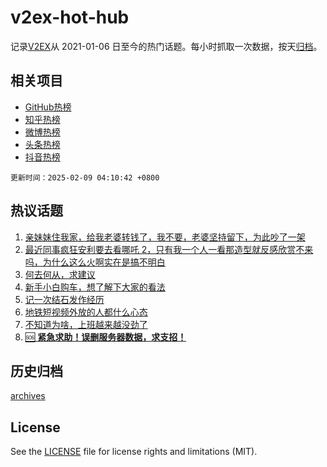 # v2ex-hot-hub

 记录[V2EX](https://www.v2ex.com/)从 2021-01-06 日至今的热门话题。每小时抓取一次数据，按天[归档](archives)。
 
 ## 相关项目

- [GitHub热榜](https://github.com/lonnyzhang423/github-hot-hub)
- [知乎热榜](https://github.com/lonnyzhang423/zhihu-hot-hub)
- [微博热榜](https://github.com/lonnyzhang423/weibo-hot-hub)
- [头条热榜](https://github.com/lonnyzhang423/toutiao-hot-hub)
- [抖音热榜](https://github.com/lonnyzhang423/douyin-hot-hub)


 `更新时间：2025-02-09 04:10:42 +0800`

## 热议话题

1. [亲妹妹住我家，给我老婆转钱了，我不要，老婆坚持留下，为此吵了一架](https://www.v2ex.com/t/1109948)
1. [最近同事疯狂安利要去看哪吒 2，只有我一个人一看那造型就反感欣赏不来吗，为什么这么火啊实在是搞不明白](https://www.v2ex.com/t/1109889)
1. [何去何从，求建议](https://www.v2ex.com/t/1109882)
1. [新手小白购车，想了解下大家的看法](https://www.v2ex.com/t/1109793)
1. [记一次结石发作经历](https://www.v2ex.com/t/1109781)
1. [地铁短视频外放的人都什么心态](https://www.v2ex.com/t/1109792)
1. [不知道为啥，上班越来越没劲了](https://www.v2ex.com/t/1109833)
1. [🆘 **紧急求助！误删服务器数据，求支招！**](https://www.v2ex.com/t/1109812)

## 历史归档

[archives](archives)

## License

See the [LICENSE](LICENSE) file for license rights and limitations (MIT).
